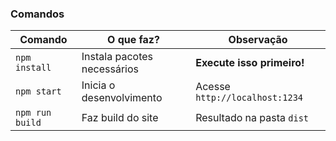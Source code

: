 ### Comandos

| Comando         | O que faz?                  | Observação                     |
| --------------- | --------------------------- | ------------------------------ |
| `npm install`   | Instala pacotes necessários | **Execute isso primeiro!**     |
| `npm start`     | Inicia o desenvolvimento    | Acesse `http://localhost:1234` |
| `npm run build` | Faz build do site           | Resultado na pasta `dist`      |

<!-- ====================================================================
- header
- carousel default
- carousel fadein
OBS. Precisa utilizar a estrutura HTML do modal -->
<!-- ====================================================================

<!-- ====================================================================
btn base
<!-- ====================================================================
DESCRIÇÃO: Necessita do mixins @mixin btn-base($bg: white, $color: white)
VARIAVEIS: background($bg), color($color).
TAGS: a, button
EXEMPLO: button {@include btn-base(yellow, black);}
<!-- ====================================================================

<!-- ====================================================================
btn redes sociais
<!-- ====================================================================
DESCRIÇÃO: Necessita do mixins '@mixin btn-rounded($bg, $color: white, $size: 50px)'
VARIAVEIS: background($bg), color($color), size($size)
TAGS: a, button
EXEMPLO: button {@include btn-rounded(purple, null, 50px);}
<!-- ====================================================================

<!-- ====================================================================
Modais
<!-- ====================================================================
DESCRIÇÃO: Necessita passar o efeito necessario no data-efect e o target(modal que ira abrir ao clicar) data-target.
VARIAVEIS: data-efect, data-target.
TAGS: a, button.
EXEMPLO: <button data-effect="fadeIn" data-target="modal1">fadeIn 😎</button>
OBS. Precisa utilizar a estrutura HTML do modal -->
<!-- ====================================================================

<!-- ====================================================================
Toast
<!-- ====================================================================
DESCRIÇÃO: Necessita invocar a função e passar os parametros
VARIAVEIS: type = "success, title="sucesso", text="Parabens", time=7000.
EXEMPLO: toast("error","Erro no campo","campo vazio",10000);
TAGS: Não precisa o mesmo e criado dinamicamente pelo js
<!-- ====================================================================
